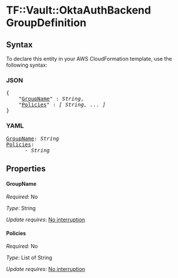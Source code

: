 # TF::Vault::OktaAuthBackend GroupDefinition

## Syntax

To declare this entity in your AWS CloudFormation template, use the following syntax:

### JSON

<pre>
{
    "<a href="#groupname" title="GroupName">GroupName</a>" : <i>String</i>,
    "<a href="#policies" title="Policies">Policies</a>" : <i>[ String, ... ]</i>
}
</pre>

### YAML

<pre>
<a href="#groupname" title="GroupName">GroupName</a>: <i>String</i>
<a href="#policies" title="Policies">Policies</a>: <i>
      - String</i>
</pre>

## Properties

#### GroupName

_Required_: No

_Type_: String

_Update requires_: [No interruption](https://docs.aws.amazon.com/AWSCloudFormation/latest/UserGuide/using-cfn-updating-stacks-update-behaviors.html#update-no-interrupt)

#### Policies

_Required_: No

_Type_: List of String

_Update requires_: [No interruption](https://docs.aws.amazon.com/AWSCloudFormation/latest/UserGuide/using-cfn-updating-stacks-update-behaviors.html#update-no-interrupt)

